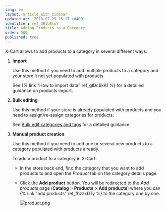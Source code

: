 ```yaml
---
lang: en
layout: article_with_sidebar
updated_at: '2018-07-25 16:17 +0400'
identifier: ref_3RiU8luY
title: Adding Products to a Category
order: 500
published: true
---
```

X-Cart allows to add products to a category in several different ways.

1. **Import**

   Use this method if you need to add multiple products to a category and your store it not yet populated with products. 

   See {% link "How to import data" ref_glDc6kA1 %} for a detailed guidance on products import.

2. **Bulk editing**

   Use this method if your store is already populated with products and you need to assign/re-assign categories for products. 

   See [Bulk edit categories and tags](https://kb.x-cart.com/modules/bulk_edit.html#bulk-edit-categories-and-tags "Adding Products to a Category") for a detailed guidance.

3. **Manual product creation**

   Use this method if you need to add one or several new products to a category populated with products already.

   To add a product to a category in X-Cart:

    * In the store back end, find the category that you want to add products to and open the _Product_ tab on the category details page.

   * Click the **Add product** button. 
     You will be redirected to the _Add products_ page (**Catalog** > **Products** > **Add products**) where you can {% link "add products" ref_fhzzxDTy %} to the category one by one. 

     ![product.png]({{site.baseurl}}/attachments/ref_6rpDdput/product.png)